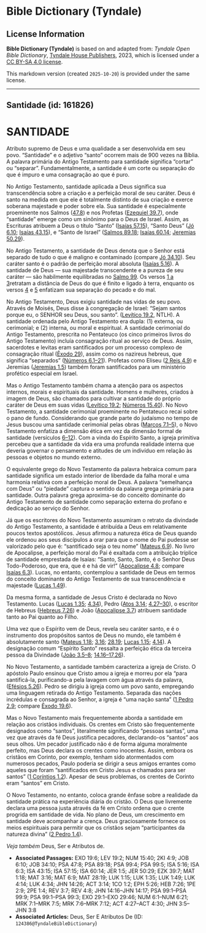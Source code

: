 # Bible Dictionary (Tyndale)

## License Information

**Bible Dictionary (Tyndale)** is based on and adapted from: _Tyndale Open Bible Dictionary_, [Tyndale House Publishers](https://tyndaleopenresources.com/), 2023, which is licensed under a [CC BY-SA 4.0 license](https://creativecommons.org/licenses/by-sa/4.0/legalcode.en).

This markdown version (created `2025-10-20`) is provided under the same license.



--------------------------------

## Santidade (id: 161826)

SANTIDADE
=========

Atributo supremo de Deus e uma qualidade a ser desenvolvida em seu povo. “Santidade” e o adjetivo “santo” ocorrem mais de 900 vezes na Bíblia. A palavra primária do Antigo Testamento para santidade significa “cortar” ou “separar”. Fundamentalmente, a santidade é um corte ou separação do que é impuro e uma consagração ao que é puro.

No Antigo Testamento, santidade aplicada a Deus significa sua transcendência sobre a criação e a perfeição moral de seu caráter. Deus é santo na medida em que ele é totalmente distinto de sua criação e exerce soberana majestade e poder sobre ela. Sua santidade é especialmente proeminente nos Salmos ([47\.8](https://ref.ly/Ps47:8)) e nos Profetas ([Ezequiel 39\.7](https://ref.ly/Ezek39:7)), onde “santidade” emerge como um sinônimo para o Deus de Israel. Assim, as Escrituras atribuem a Deus o título “Santo” ([Isaías 57\.15](https://ref.ly/Isa57:15)), “Santo Deus” ([Jó 6\.10](https://ref.ly/Job6:10); [Isaías 43\.15](https://ref.ly/Isa43:15)), e “Santo de Israel” ([Salmos 89\.18](https://ref.ly/Ps89:18); [Isaías 60\.14](https://ref.ly/Isa60:14); [Jeremias 50\.29](https://ref.ly/Jer50:29)).

No Antigo Testamento, a santidade de Deus denota que o Senhor está separado de tudo o que é maligno e contaminado (compare [Jó 34\.10](https://ref.ly/Job34:10)). Seu caráter santo é o padrão de perfeição moral absoluta ([Isaías 5\.16](https://ref.ly/Isa5:16)). A santidade de Deus — sua majestade transcendente e a pureza de seu caráter — são habilmente equilibradas no [Salmo 99](https://ref.ly/Ps99:1-Ps99:9). Os versos [1 a 3](https://ref.ly/Ps99:1-Ps99:3)retratam a distância de Deus do que é finito e ligado à terra, enquanto os versos [4](https://ref.ly/Ps99:4) e [5](https://ref.ly/Ps99:5) enfatizam sua separação do pecado e do mal.

No Antigo Testamento, Deus exigiu santidade nas vidas de seu povo. Através de Moisés, Deus disse à congregação de Israel: “Sejam santos porque eu, o SENHOR seu Deus, sou santo”. ([Levítico 19\.2](https://ref.ly/Lev19:2), NTLH). A santidade ordenada pelo Antigo Testamento era dupla: (1\) externa, ou cerimonial; e (2\) interna, ou moral e espiritual. A santidade cerimonial do Antigo Testamento, prescrita no Pentateuco (os cinco primeiros livros do Antigo Testamento) incluía consagração ritual ao serviço de Deus. Assim, sacerdotes e levitas eram santificados por um processo complexo de consagração ritual ([Êxodo 29](https://ref.ly/Exod29:1-Exod29:46)), assim como os nazireus hebreus, que significa “separados” ([Números 6\.1–21](https://ref.ly/Num6:1-Num6:21)). Profetas como Eliseu ([2 Reis 4\.9](https://ref.ly/2Kgs4:9)) e Jeremias ([Jeremias 1\.5](https://ref.ly/Jer1:5)) também foram santificados para um ministério profético especial em Israel.

Mas o Antigo Testamento também chama a atenção para os aspectos internos, morais e espirituais da santidade. Homens e mulheres, criados à imagem de Deus, são chamados para cultivar a santidade do próprio caráter de Deus em suas vidas ([Levítico 19\.2](https://ref.ly/Lev19:2); [Números 15\.40](https://ref.ly/Num15:40)). No Novo Testamento, a santidade cerimonial proeminente no Pentateuco recai sobre o pano de fundo. Considerando que grande parte do judaísmo no tempo de Jesus buscou uma santidade cerimonial pelas obras ([Marcos 7\.1–5](https://ref.ly/Mark7:1-Mark7:5)), o Novo Testamento enfatiza a dimensão ética em vez da dimensão formal de santidade (versículos [6–12](https://ref.ly/Mark7:6-Mark7:12)). Com a vinda do Espírito Santo, a igreja primitiva percebeu que a santidade da vida era uma profunda realidade interna que deveria governar o pensamento e atitudes de um indivíduo em relação às pessoas e objetos no mundo externo.

O equivalente grego do Novo Testamento da palavra hebraica comum para santidade significa um estado interior de liberdade da falha moral e uma harmonia relativa com a perfeição moral de Deus. A palavra “semelhança com Deus” ou “piedade” captura o sentido da palavra grega primária para santidade. Outra palavra grega aproxima\-se do conceito dominante do Antigo Testamento de santidade como separação externa do profano e dedicação ao serviço do Senhor.

Já que os escritores do Novo Testamento assumiram o retrato da divindade do Antigo Testamento, a santidade é atribuída a Deus em relativamente poucos textos apostólicos. Jesus afirmou a natureza ética de Deus quando ele ordenou aos seus discípulos a orar para que o nome do Pai pudesse ser valorizado pelo que é: “santificado seja o teu nome” ([Mateus 6\.9](https://ref.ly/Matt6:9)). No livro de Apocalipse, a perfeição moral do Pai é exaltada com a atribuição tríplice de santidade emprestada de Isaías: “Santo, Santo, Santo, é o Senhor Deus Todo\-Poderoso, que era, que é e há de vir!” ([Apocalipse 4\.8](https://ref.ly/Rev4:8); compare [Isaías 6\.3](https://ref.ly/Isa6:3)). Lucas, no entanto, contemplou a santidade de Deus em termos do conceito dominante do Antigo Testamento de sua transcendência e majestade ([Lucas 1\.49](https://ref.ly/Luke1:49)).

Da mesma forma, a santidade de Jesus Cristo é declarada no Novo Testamento. Lucas ([Lucas 1\.35](https://ref.ly/Luke1:35); [4\.34](https://ref.ly/Luke4:34)), Pedro ([Atos 3\.14](https://ref.ly/Acts3:14); [4\.27–30](https://ref.ly/Acts4:27-Acts4:30)), o escritor de Hebreus ([Hebreus 7\.26](https://ref.ly/Heb7:26)) e João ([Apocalipse 3\.7](https://ref.ly/Rev3:7)) atribuem santidade tanto ao Pai quanto ao Filho.

Uma vez que o Espírito vem de Deus, revela seu caráter santo, e é o instrumento dos propósitos santos de Deus no mundo, ele também é absolutamente santo ([Mateus 1\.18](https://ref.ly/Matt1:18); [3\.16](https://ref.ly/Matt3:16); [28\.19](https://ref.ly/Matt28:19); [Lucas 1\.15](https://ref.ly/Luke1:15); [4\.14](https://ref.ly/Luke4:14)). A designação comum “Espírito Santo” ressalta a perfeição ética da terceira pessoa da Divindade ([João 3\.5–8](https://ref.ly/John3:5-John3:8); [14\.16–17,26](https://ref.ly/John14:16-John14:17)).

No Novo Testamento, a santidade também caracteriza a igreja de Cristo. O apóstolo Paulo ensinou que Cristo amou a igreja e morreu por ela “para santificá\-la, purificando\-a pela lavagem com água através da palavra, ([Efésios 5\.26](https://ref.ly/Eph5:26)). Pedro se dirigiu à igreja como um povo santo, empregando uma linguagem retirada do Antigo Testamento. Separada das nações incrédulas e consagrada ao Senhor, a igreja é “uma nação santa” ([1 Pedro 2\.9](https://ref.ly/1Pet2:9); compare [Êxodo 19\.6](https://ref.ly/Exod19:6)).

Mas o Novo Testamento mais frequentemente aborda a santidade em relação aos cristãos individuais. Os crentes em Cristo são frequentemente designados como “santos”, literalmente significando “pessoas santas”, uma vez que através da fé Deus justifica pecadores, declarando\-os “santos” aos seus olhos. Um pecador justificado não é de forma alguma moralmente perfeito, mas Deus declara os crentes como inocentes. Assim, embora os cristãos em Corinto, por exemplo, tenham sido atormentados com numerosos pecados, Paulo poderia se dirigir a seus amigos errantes como aqueles que foram “santificados em Cristo Jesus e chamados para ser santos” ([1 Coríntios 1\.2](https://ref.ly/1Cor1:2)). Apesar de seus problemas, os crentes de Corinto eram “santos” em Cristo.

O Novo Testamento, no entanto, coloca grande ênfase sobre a realidade da santidade prática na experiência diária do cristão. O Deus que livremente declara uma pessoa justa através da fé em Cristo ordena que o crente progrida em santidade de vida. No plano de Deus, um crescimento em santidade deve acompanhar a crença. Deus graciosamente fornece os meios espirituais para permitir que os cristãos sejam “participantes da natureza divina” ([2 Pedro 1\.4](https://ref.ly/2Pet1:4)).

*Veja também* Deus, Ser e Atributos de.

* **Associated Passages:** EXO 19:6; LEV 19:2; NUM 15:40; 2KI 4:9; JOB 6:10; JOB 34:10; PSA 47:8; PSA 89:18; PSA 99:4; PSA 99:5; ISA 5:16; ISA 6:3; ISA 43:15; ISA 57:15; ISA 60:14; JER 1:5; JER 50:29; EZK 39:7; MAT 1:18; MAT 3:16; MAT 6:9; MAT 28:19; LUK 1:15; LUK 1:35; LUK 1:49; LUK 4:14; LUK 4:34; JHN 14:26; ACT 3:14; 1CO 1:2; EPH 5:26; HEB 7:26; 1PE 2:9; 2PE 1:4; REV 3:7; REV 4:8; JHN 14:16–JHN 14:17; PSA 99:1–PSA 99:9; PSA 99:1–PSA 99:3; EXO 29:1–EXO 29:46; NUM 6:1–NUM 6:21; MRK 7:1–MRK 7:5; MRK 7:6–MRK 7:12; ACT 4:27–ACT 4:30; JHN 3:5–JHN 3:8
* **Associated Articles:** Deus, Ser E Atributos De (ID: `124386@TyndaleBibleDictionary`)

